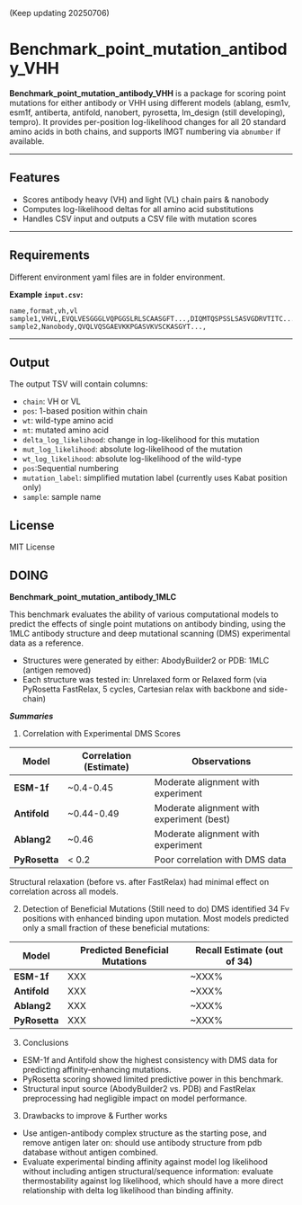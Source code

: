 (Keep updating 20250706)

# Benchmark_point_mutation_antibody_VHH

**Benchmark_point_mutation_antibody_VHH** is a package for scoring point mutations for either antibody or VHH using different models (ablang, esm1v, esm1f, antiberta, antifold, nanobert, pyrosetta, lm_design (still developing), tempro). It provides per-position log-likelihood changes for all 20 standard amino acids in both chains, and supports IMGT numbering via `abnumber` if available.

---

## Features

* Scores antibody heavy (VH) and light (VL) chain pairs & nanobody
* Computes log-likelihood deltas for all amino acid substitutions
* Handles CSV input and outputs a CSV file with mutation scores

---

## Requirements

Different environment yaml files are in folder environment.


**Example `input.csv`:**

```csv
name,format,vh,vl
sample1,VHVL,EVQLVESGGGLVQPGGSLRLSCAASGFT...,DIQMTQSPSSLSASVGDRVTITC...
sample2,Nanobody,QVQLVQSGAEVKKPGASVKVSCKASGYT...,
```

---

## Output

The output TSV will contain columns:

* `chain`: VH or VL
* `pos`: 1-based position within chain
* `wt`: wild-type amino acid
* `mt`: mutated amino acid
* `delta_log_likelihood`: change in log-likelihood for this mutation
* `mut_log_likelihood`: absolute log-likelihood of the mutation
* `wt_log_likelihood`: absolute log-likelihood of the wild-type
* `pos`:Sequential numbering
* `mutation_label`: simplified mutation label (currently uses Kabat position only)
* `sample`: sample name

## License

MIT License

## DOING
**Benchmark_point_mutation_antibody_1MLC**

This benchmark evaluates the ability of various computational models to predict the effects of single point mutations on antibody binding, using the 1MLC antibody structure and deep mutational scanning (DMS) experimental data as a reference.
- Structures were generated by either: AbodyBuilder2 or PDB: 1MLC (antigen removed)
- Each structure was tested in: Unrelaxed form or Relaxed form (via PyRosetta FastRelax, 5 cycles, Cartesian relax with backbone and side-chain)

***Summaries***
1. Correlation with Experimental DMS Scores

| Model         | Correlation (Estimate) | Observations                        |
| ------------- | ---------------------- | ----------------------------------- |
| **ESM-1f**    | ~0.4-0.45               | Moderate alignment with experiment |
| **Antifold**  | ~0.44-0.49               | Moderate alignment with experiment (best)   |
| **Ablang2**   | ~0.46               | Moderate alignment with experiment                   |
| **PyRosetta** | < 0.2                  | Poor correlation with DMS data      |

Structural relaxation (before vs. after FastRelax) had minimal effect on correlation across all models.

2. Detection of Beneficial Mutations (Still need to do)
DMS identified 34 Fv positions with enhanced binding upon mutation. Most models predicted only a small fraction of these beneficial mutations:

| Model         | Predicted Beneficial Mutations | Recall Estimate (out of 34) |
| ------------- | ------------------------------ | --------------------------- |
| **ESM-1f**    | XXX                            | ~XXX%                        |
| **Antifold**  | XXX                            | ~XXX%                        |
| **Ablang2**   | XXX                            | ~XXX%                        |
| **PyRosetta** | XXX                            | ~XXX%                        |


3. Conclusions
- ESM-1f and Antifold show the highest consistency with DMS data for predicting affinity-enhancing mutations.
- PyRosetta scoring showed limited predictive power in this benchmark.
- Structural input source (AbodyBuilder2 vs. PDB) and FastRelax preprocessing had negligible impact on model performance.

3. Drawbacks to improve & Further works
- Use antigen-antibody complex structure as the starting pose, and remove antigen later on: should use antibody structure from pdb database without antigen combined. 
- Evaluate experimental binding affinity against model log likelihood without including antigen structural/sequence information: evaluate thermostability against log likelihood, which should have a more direct relationship with delta log likelihood than binding affinity.